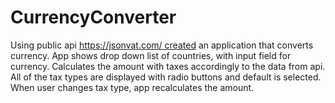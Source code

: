 # CurrencyConverter
Using public api https://jsonvat.com/ created an application that converts currency. App shows drop down list of countries, with input field for currency. Calculates the amount with taxes accordingly to the data from api. All of the tax types are displayed with radio buttons and default is selected. When user changes tax type, app recalculates the amount.
